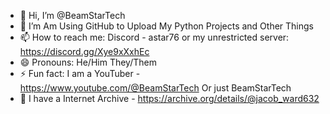 - 👋 Hi, I’m @BeamStarTech
- 👀 I’m Am Using GitHub to Upload My Python Projects and Other Things
- 📫 How to reach me: Discord - astar76 or my unrestricted server: https://discord.gg/Xye9xXxhEc
- 😄 Pronouns: He/Him They/Them
- ⚡ Fun fact: I am a YouTuber - https://www.youtube.com/@BeamStarTech Or just BeamStarTech
- 📁 I have a Internet Archive - https://archive.org/details/@jacob_ward632
